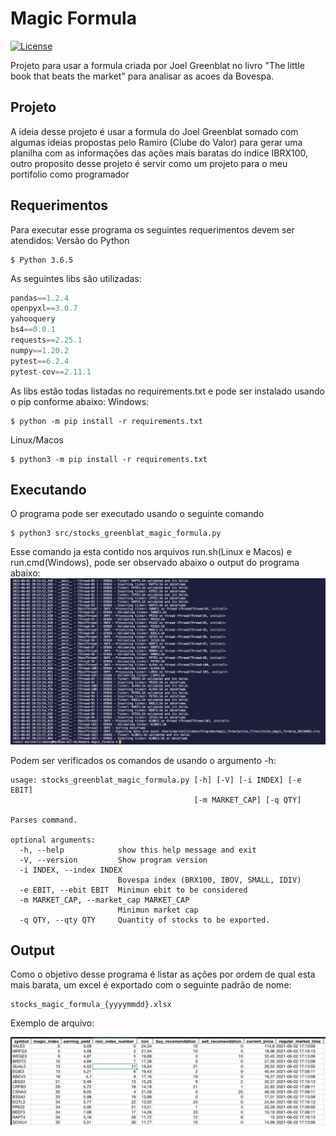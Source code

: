 # Magic Formula
[![License](https://img.shields.io/badge/License-Apache%202.0-blue.svg)](https://opensource.org/licenses/Apache-2.0)

Projeto para usar a formula criada por Joel Greenblat no livro "The little book that beats the market" para analisar as acoes da Bovespa.

## Projeto
A ideia desse projeto é usar a formula do Joel Greenblat somado com algumas ideias propostas pelo Ramiro (Clube do Valor) para gerar uma planilha com as informações das ações mais baratas do indice IBRX100, outro proposito desse projeto é servir como um projeto para o meu portifolio como programador

## Requerimentos
Para executar esse programa os seguintes requerimentos devem ser atendidos:
Versão do Python
```shell
$ Python 3.6.5
```
As seguintes libs são utilizadas:
```python
pandas==1.2.4
openpyxl==3.0.7
yahooquery
bs4==0.0.1
requests==2.25.1
numpy==1.20.2
pytest==6.2.4
pytest-cov==2.11.1
```
As libs estão todas listadas no requirements.txt e pode ser instalado usando o pip conforme abaixo:
Windows:
```shell
$ python -m pip install -r requirements.txt
```
Linux/Macos
```shell
$ python3 -m pip install -r requirements.txt
```

## Executando
O programa pode ser executado usando o seguinte comando
```shell
$ python3 src/stocks_greenblat_magic_formula.py
```
Esse comando ja esta contido nos arquivos run.sh(Linux e Macos) e run.cmd(Windows), pode ser observado abaixo o output do programa abaixo:
![program_running](program_running.png "program_running")

Podem ser verificados os comandos de usando o argumento -h:
```shell
usage: stocks_greenblat_magic_formula.py [-h] [-V] [-i INDEX] [-e EBIT]
                                         [-m MARKET_CAP] [-q QTY]

Parses command.

optional arguments:
  -h, --help            show this help message and exit
  -V, --version         Show program version
  -i INDEX, --index INDEX
                        Bovespa index (BRX100, IBOV, SMALL, IDIV)
  -e EBIT, --ebit EBIT  Minimun ebit to be considered
  -m MARKET_CAP, --market_cap MARKET_CAP
                        Minimun market cap
  -q QTY, --qty QTY     Quantity of stocks to be exported.
```


## Output
Como o objetivo desse programa é listar as ações por ordem de qual esta mais barata, um excel é exportado com o seguinte padrão de nome:
```
stocks_magic_formula_{yyyymmdd}.xlsx
```
Exemplo de arquivo:

![exemplo_planilha](exemplo_planilha.png "exemplo_planilha")
